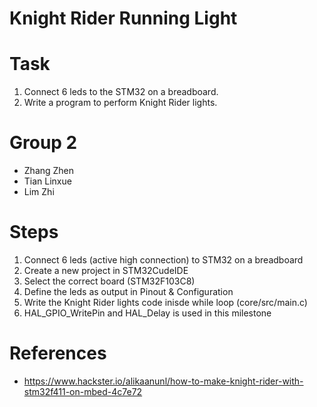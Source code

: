 # Knight Rider Running Light 

# Task
1) Connect 6 leds to the STM32 on a breadboard. 
2) Write a program to perform Knight Rider lights.

# Group 2
- Zhang Zhen
- Tian Linxue
- Lim Zhi

# Steps
1) Connect 6 leds (active high connection) to STM32 on a breadboard
2) Create a new project in STM32CudeIDE
3) Select the correct board (STM32F103C8)
4) Define the leds as output in Pinout & Configuration 
5) Write the Knight Rider lights code inisde while loop (core/src/main.c)
6) HAL_GPIO_WritePin and HAL_Delay is used in this milestone

# References
- https://www.hackster.io/alikaanunl/how-to-make-knight-rider-with-stm32f411-on-mbed-4c7e72
